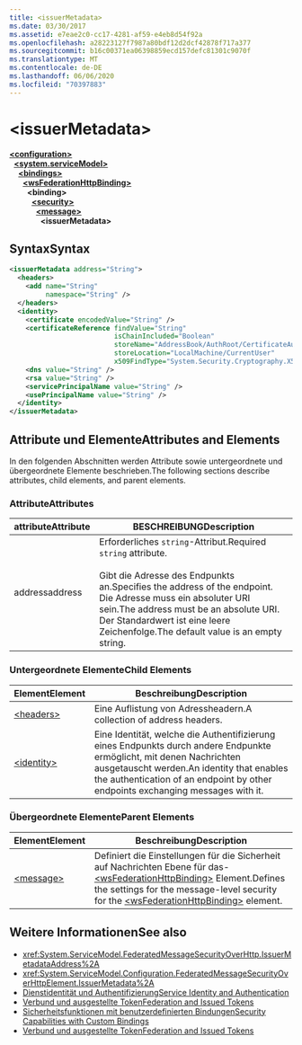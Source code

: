 ```yaml
---
title: <issuerMetadata>
ms.date: 03/30/2017
ms.assetid: e7eae2c0-cc17-4281-af59-e4eb8d54f92a
ms.openlocfilehash: a28223127f7987a80bdf12d2dcf42878f717a377
ms.sourcegitcommit: b16c00371ea06398859ecd157defc81301c9070f
ms.translationtype: MT
ms.contentlocale: de-DE
ms.lasthandoff: 06/06/2020
ms.locfileid: "70397883"
---
```

# \<issuerMetadata>

[**\<configuration>**](../configuration-element.md)\
&nbsp;&nbsp;[**\<system.serviceModel>**](system-servicemodel.md)\
&nbsp;&nbsp;&nbsp;&nbsp;[**\<bindings>**](bindings.md)\
&nbsp;&nbsp;&nbsp;&nbsp;&nbsp;&nbsp;[**\<wsFederationHttpBinding>**](wsfederationhttpbinding.md)\
&nbsp;&nbsp;&nbsp;&nbsp;&nbsp;&nbsp;&nbsp;&nbsp;**\<binding>**\
&nbsp;&nbsp;&nbsp;&nbsp;&nbsp;&nbsp;&nbsp;&nbsp;&nbsp;&nbsp;[**\<security>**](security-of-wsfederationhttpbinding.md)\
&nbsp;&nbsp;&nbsp;&nbsp;&nbsp;&nbsp;&nbsp;&nbsp;&nbsp;&nbsp;&nbsp;&nbsp;[**\<message>**](message-element-of-wsfederationhttpbinding.md)\
&nbsp;&nbsp;&nbsp;&nbsp;&nbsp;&nbsp;&nbsp;&nbsp;&nbsp;&nbsp;&nbsp;&nbsp;&nbsp;&nbsp;**\<issuerMetadata>**  
  
## <a name="syntax"></a><span data-ttu-id="e28ae-101">Syntax</span><span class="sxs-lookup"><span data-stu-id="e28ae-101">Syntax</span></span>  
  
```xml  
<issuerMetadata address="String">
  <headers>
    <add name="String"
         namespace="String" />
  </headers>
  <identity>
    <certificate encodedValue="String" />
    <certificateReference findValue="String"
                          isChainIncluded="Boolean"
                          storeName="AddressBook/AuthRoot/CertificateAuthority/Disallowed/My/Root/TrustedPeople/TrustedPublisher"
                          storeLocation="LocalMachine/CurrentUser"
                          x509FindType="System.Security.Cryptography.X509certificates.X509findtype" />
    <dns value="String" />
    <rsa value="String" />
    <servicePrincipalName value="String" />
    <usePrincipalName value="String" />
  </identity>
</issuerMetadata>
```  
  
## <a name="attributes-and-elements"></a><span data-ttu-id="e28ae-102">Attribute und Elemente</span><span class="sxs-lookup"><span data-stu-id="e28ae-102">Attributes and Elements</span></span>  
 <span data-ttu-id="e28ae-103">In den folgenden Abschnitten werden Attribute sowie untergeordnete und übergeordnete Elemente beschrieben.</span><span class="sxs-lookup"><span data-stu-id="e28ae-103">The following sections describe attributes, child elements, and parent elements.</span></span>  
  
### <a name="attributes"></a><span data-ttu-id="e28ae-104">Attribute</span><span class="sxs-lookup"><span data-stu-id="e28ae-104">Attributes</span></span>  
  
|<span data-ttu-id="e28ae-105">attribute</span><span class="sxs-lookup"><span data-stu-id="e28ae-105">Attribute</span></span>|<span data-ttu-id="e28ae-106">BESCHREIBUNG</span><span class="sxs-lookup"><span data-stu-id="e28ae-106">Description</span></span>|  
|---------------|-----------------|  
|<span data-ttu-id="e28ae-107">address</span><span class="sxs-lookup"><span data-stu-id="e28ae-107">address</span></span>|<span data-ttu-id="e28ae-108">Erforderliches `string`-Attribut.</span><span class="sxs-lookup"><span data-stu-id="e28ae-108">Required `string` attribute.</span></span><br /><br /> <span data-ttu-id="e28ae-109">Gibt die Adresse des Endpunkts an.</span><span class="sxs-lookup"><span data-stu-id="e28ae-109">Specifies the address of the endpoint.</span></span> <span data-ttu-id="e28ae-110">Die Adresse muss ein absoluter URI sein.</span><span class="sxs-lookup"><span data-stu-id="e28ae-110">The address must be an absolute URI.</span></span> <span data-ttu-id="e28ae-111">Der Standardwert ist eine leere Zeichenfolge.</span><span class="sxs-lookup"><span data-stu-id="e28ae-111">The default value is an empty string.</span></span>|  
  
### <a name="child-elements"></a><span data-ttu-id="e28ae-112">Untergeordnete Elemente</span><span class="sxs-lookup"><span data-stu-id="e28ae-112">Child Elements</span></span>  
  
|<span data-ttu-id="e28ae-113">Element</span><span class="sxs-lookup"><span data-stu-id="e28ae-113">Element</span></span>|<span data-ttu-id="e28ae-114">Beschreibung</span><span class="sxs-lookup"><span data-stu-id="e28ae-114">Description</span></span>|  
|-------------|-----------------|  
|[\<headers>](headers-element.md)|<span data-ttu-id="e28ae-115">Eine Auflistung von Adressheadern.</span><span class="sxs-lookup"><span data-stu-id="e28ae-115">A collection of address headers.</span></span>|  
|[\<identity>](identity.md)|<span data-ttu-id="e28ae-116">Eine Identität, welche die Authentifizierung eines Endpunkts durch andere Endpunkte ermöglicht, mit denen Nachrichten ausgetauscht werden.</span><span class="sxs-lookup"><span data-stu-id="e28ae-116">An identity that enables the authentication of an endpoint by other endpoints exchanging messages with it.</span></span>|  
  
### <a name="parent-elements"></a><span data-ttu-id="e28ae-117">Übergeordnete Elemente</span><span class="sxs-lookup"><span data-stu-id="e28ae-117">Parent Elements</span></span>  
  
|<span data-ttu-id="e28ae-118">Element</span><span class="sxs-lookup"><span data-stu-id="e28ae-118">Element</span></span>|<span data-ttu-id="e28ae-119">Beschreibung</span><span class="sxs-lookup"><span data-stu-id="e28ae-119">Description</span></span>|  
|-------------|-----------------|  
|[\<message>](message-element-of-wsfederationhttpbinding.md)|<span data-ttu-id="e28ae-120">Definiert die Einstellungen für die Sicherheit auf Nachrichten Ebene für das- [\<wsFederationHttpBinding>](wsfederationhttpbinding.md) Element.</span><span class="sxs-lookup"><span data-stu-id="e28ae-120">Defines the settings for the message-level security for the [\<wsFederationHttpBinding>](wsfederationhttpbinding.md) element.</span></span>|  
  
## <a name="see-also"></a><span data-ttu-id="e28ae-121">Weitere Informationen</span><span class="sxs-lookup"><span data-stu-id="e28ae-121">See also</span></span>

- <xref:System.ServiceModel.FederatedMessageSecurityOverHttp.IssuerMetadataAddress%2A>
- <xref:System.ServiceModel.Configuration.FederatedMessageSecurityOverHttpElement.IssuerMetadata%2A>
- [<span data-ttu-id="e28ae-122">Dienstidentität und Authentifizierung</span><span class="sxs-lookup"><span data-stu-id="e28ae-122">Service Identity and Authentication</span></span>](../../../wcf/feature-details/service-identity-and-authentication.md)
- [<span data-ttu-id="e28ae-123">Verbund und ausgestellte Token</span><span class="sxs-lookup"><span data-stu-id="e28ae-123">Federation and Issued Tokens</span></span>](../../../wcf/feature-details/federation-and-issued-tokens.md)
- [<span data-ttu-id="e28ae-124">Sicherheitsfunktionen mit benutzerdefinierten Bindungen</span><span class="sxs-lookup"><span data-stu-id="e28ae-124">Security Capabilities with Custom Bindings</span></span>](../../../wcf/feature-details/security-capabilities-with-custom-bindings.md)
- [<span data-ttu-id="e28ae-125">Verbund und ausgestellte Token</span><span class="sxs-lookup"><span data-stu-id="e28ae-125">Federation and Issued Tokens</span></span>](../../../wcf/feature-details/federation-and-issued-tokens.md)
